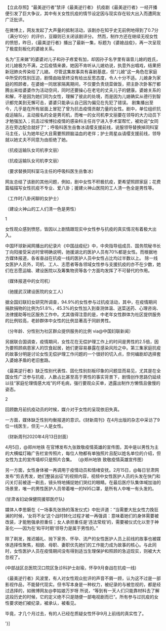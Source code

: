 【立此存照】“最美逆行者”禁评《最美逆行者》 抗疫剧《最美逆行者》一经开播便引发了巨大争议，其中有关女性抗疫的情节设定因与现实存在较大出入而遭网友广泛批评。

在微博上，网友发起了大声量的抵制活动，该剧亦在知乎史无前例地得到了0.7分（满分10分）的评价，豆瓣则已关闭该剧评分。 然而，制作方还在继续无视女性的愤怒，昨日，《最美逆行者》播出了最新一集，标题为《婆媳战疫》，再一次呈现了极度刻板化的婆媳关系。

名为“王来娣”的婆婆对儿子和孙子疼爱有加，却因孙子名字里有谐音儿媳的姓氏，对儿媳极为不满，之后疫情来袭，她因不肯听从儿媳劝说，执意外出唱戏，结果把新冠肺炎传染给了儿媳。 尽管这集故事具有喜剧基底，但“儿媳”这一角色在家庭中所受的性别压迫，剧情由始至终没有给出反思态度，令人十分不适。儿媳身为家庭的照顾者，在婆媳一同居家隔离期间，不仅要负责烧菜做饭，把主卧次卧客厅都腾出来给婆婆作为活动空间，同时还要操心在老宅的丈夫儿子的健康。婆媳关系的和解，不是因为她们同为女性，理解了彼此的处境，而是因为儿媳确实从德行到智识都完美到无懈可击，婆婆只能承认自己因为偏见在先犯了错误。 剧集播出至今，几乎是在所有层面上冒犯了曾为抗击疫情贡献力量的女性。剧中，单位组织抗疫运输队，主动报名的全是男司机，而唯一的女司机李文丽要在领导的大力动员下才勉强加入；抗击过埃博拉疫情的感染科主任肖宁进入手术室帮忙，被劝说“女同志在旁边配合就好了”；呼吸科医生岳鲁冰请缨支援前线，说服领导替换掉同科室马主任，认为她年纪大且需要照顾脑溢血的老伴；护士周星焱请缨支援前线，领导就以她丈夫不同意为由拒绝了她。

（抗疫运输队女司机李文丽）

（抗疫运输队女司机李文丽）

（要求替换同科室马主任的呼吸科医生岳鲁冰）

网友总结了该剧的其他问题，例如，剧中女性不积极抗疫，更希望照顾家庭；花费篇幅描写女性抗疫不专业、爱八卦；援建火神山医院的工人清一色全是男性等。

（工作时八卦闲聊的女护士）

（建设火神山的工人们清一色是男性）

1

女性观众感到愤怒，皆因以上剧情跟现实中女性参与抗疫的真实情况有着极大出入。

中国环球新闻网播出的纪录片《中国战疫纪》中，中央指导组成员、国务院秘书长丁向阳接受采访时曾明确说明，驰援湖北的医护人员有70%都是女性。而根据地方媒体报道，各省奋战在抗疫一线的医护人员中女性占比均过半数以上。 除一线女医护人员外，司机、工人、志愿者等各领域女性参与支援抗疫的亦不在少数，她们在志愿运输、建设医院以及筹集物资等各个方面均发挥了不可替代的作用。

（媒体报道中的女司机）

（驰援武汉建设医院的女工人）

据全国妇联妇女研究所调查，94.9%的女性参与过抗疫活动，其中，在疫情期间捐款捐物的比例为51.8%，45.3%的女性加入到查测体温、送菜送药、心理咨询、法律援助等社区服务工作中。尤其值得注意的是，中老年女性群体为社区提供服务的比例较高，老龄群体中女性的比例显著高于同龄男性。

（分年龄、分性别为社区群众提供服务的比例 via@中国妇联新闻）

另据联合国调查，疫情期间，女性花在无偿护理工作上的时间是男性的2.5倍，因为要照顾病患家人的饮食起居，她们更容易暴露在感染风险之中。第三集家庭抗疫的故事分明是讨论女性无偿护理工作问题的一个很好的切入点，奈何编剧却选择套入婆媳矛盾的老旧套路。

《最美逆行者》缺乏性别代表性、固化性别刻板印象的问题显而易见，尤其是在全国女性广泛参与抗疫，人数占比甚至高于男性的事实背景下，剧情创作思路仍延续以往“家庭伦理情感大戏”的坏毛病，强行要观众买单，透露出制作方懒惰且傲慢的姿态。

2

回顾数月前抗疫动员的时候，媒介对于女性的呈现依旧失真。

一方面，媒体缺乏性别均衡报道的意识。《财新周刊》在4月出版的杂志中采访了9位一线医生，但无一人是女性。

（财新周刊2020年4月13日封面）

4月5日，@郑州地铁 在官博发布九张致敬疫情英雄的宣传图，其中是以男性为主的大横幅灯箱广告栏宣传照片，每位人物都有单独照片且配以姓名单位的介绍，但女性为主的宣传墙却只是照片合集。 （@郑州地铁 致敬疫情英雄宣传图）

另一方面，女性身体被一再调用于疫情动员和情绪安抚。2月15日，@每日甘肃网 发布“剪去秀发，她们整装出征”的视频内容，视频中女性医护人员的头发在快门和闪关灯前被逐一剃去，镜头特地捕捉她们哭红的眼睛。在最后医疗队集体喊加油的场景里，唯一的男性医护人员带着唯一的N95口罩，是所有人中唯一有头发的。

(甘肃省妇幼保健院援鄂医疗队)

媒体人李思磐在《一场事先张扬的落发仪式》中批评道：“当需要大批女性力挽狂澜的时候，‘女将不女’这个战时转化过程才被一再强调：意味着她们的身体需要被改装，才能勉强承担重任；女人承担重任是‘违法常规’的，需要被仪式化以至于神圣化——因为在‘和平时期’领导力是属于男性的。”

除了剃发，推迟婚礼、抛下家务、怀孕、流产的女性医护人员上前线的故事也被媒体选择性聚焦，相貌、母职、妻职优先她们的工作能力成为故事的核心。与此同时，女性医护人员在疫情期间没有得到适当生理保护和照顾的急迫现实，则被大大忽视了。

(中部战区总医院汉口院区急诊科护士赵瑜，怀孕9月奋战在抗疫一线)

《最美逆行者》风波里，有人对女性观众批评的声音不屑一顾，认为这不过是一部影视作品，不能替代现实。但书写本身是一种权力，被纪录的与被忽视的，都是经过选择的，如微博网友@李姑娘万岁呀 所说，“等到有一天人们只能靠材料去了解这段历史的时候，它的定义绝不只是随便一部电视剧而已“。所有参与过抗疫的女性要求她们被纪录，被承认，被看见。

毕竟，才几个月过去，有的人已经在质疑女性怀孕9月上前线的真实性了。

'}]